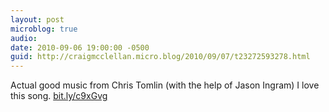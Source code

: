 ```yaml
---
layout: post
microblog: true
audio: 
date: 2010-09-06 19:00:00 -0500
guid: http://craigmcclellan.micro.blog/2010/09/07/t23272593278.html
---
```

Actual good music from Chris Tomlin (with the help of Jason Ingram) I love this song. [bit.ly/c9xGvg](http://bit.ly/c9xGvg)
